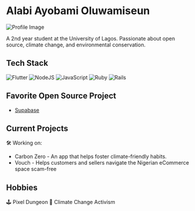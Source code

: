 # Alabi Ayobami Oluwamiseun

![Profile Image](me.jpg)

A 2nd year student at the University of Lagos. Passionate about open source, climate change, and environmental conservation.

## Tech Stack
<p>
<img alt="Flutter" src="https://img.shields.io/badge/Flutter-2569B.svg?&style=for-the-badge&logo=Flutter&logoColor=white" />
<img alt="NodeJS" src="https://img.shields.io/badge/node.js-43853D.svg?&style=for-the-badge&logo=node.js&logoColor=white"/>
<img alt="JavaScript" src="https://img.shields.io/badge/javascript-323330.svg?&style=for-the-badge&logo=javascript&logoColor=%23F7DF1E"/>
<img alt="Ruby" src="https://img.shields.io/badge/ruby-CC342D.svg?&style=for-the-badge&logo=ruby&logoColor=white" />
<img alt="Rails" src="https://img.shields.io/badge/rails-CC0000.svg?&style=for-the-badge&logo=ruby-on-rails&logoColor=white"/>
</p>

## Favorite Open Source Project
- [Supabase](https://www.supabase.io/)

## Current Projects
🛠 Working on:
- Carbon Zero - An app that helps foster climate-friendly habits.
- Vouch - Helps customers and sellers navigate the Nigerian eCommerce space scam-free

## Hobbies
🕹 Pixel Dungeon
🌳 Climate Change Activism

